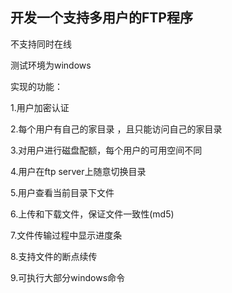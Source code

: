 ## 开发一个支持多用户的FTP程序
不支持同时在线

测试环境为windows

实现的功能：

1.用户加密认证

2.每个用户有自己的家目录 ，且只能访问自己的家目录

3.对用户进行磁盘配额，每个用户的可用空间不同

4.用户在ftp server上随意切换目录

5.用户查看当前目录下文件

6.上传和下载文件，保证文件一致性(md5)

7.文件传输过程中显示进度条

8.支持文件的断点续传

9.可执行大部分windows命令


